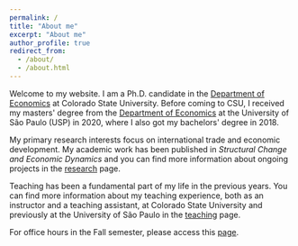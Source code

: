 ```yaml
---
permalink: /
title: "About me"
excerpt: "About me"
author_profile: true
redirect_from: 
  - /about/
  - /about.html
---
```


<!-- Google tag (gtag.js) -->
<script async src="https://www.googletagmanager.com/gtag/js?id=G-ETZN97YVKW"></script>
<script>
  window.dataLayer = window.dataLayer || [];
  function gtag(){dataLayer.push(arguments);}
  gtag('js', new Date());

  gtag('config', 'G-ETZN97YVKW');
</script>
<script>google-site-verification=bKEzMH2xFq-SywbK9y8bpG7WNI66nh2GeDoxAJ80Oho</script>

Welcome to my website. I am a Ph.D. candidate in the [Department of Economics](https://economics.colostate.edu/) at Colorado State University. Before coming to CSU, I received my masters' degree from the [Department of Economics](https://www.fea.usp.br/economia) at the University of São Paulo (USP) in 2020, where I also got my bachelors' degree in 2018. 

My primary research interests focus on international trade and economic development. My academic work has been published in
*Structural Change and Economic Dynamics* and you can find more information about ongoing projects in the [research](research) page.

Teaching has been a fundamental part of my life in the previous years. You can find more information about my teaching experience, both as an instructor and a teaching assistant, at Colorado State University and previously at the University of São Paulo in the [teaching](teaching) page.

For office hours in the Fall semester, please access this [page](https://cal.com/vcicero).
